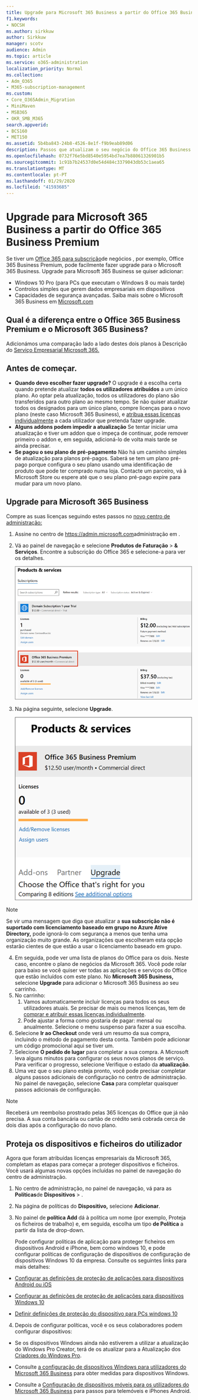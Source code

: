 ```yaml
---
title: Upgrade para Microsoft 365 Business a partir do Office 365 Business Premium
f1.keywords:
- NOCSH
ms.author: sirkkuw
author: Sirkkuw
manager: scotv
audience: Admin
ms.topic: article
ms.service: o365-administration
localization_priority: Normal
ms.collection:
- Adm_O365
- M365-subscription-management
ms.custom:
- Core_O365Admin_Migration
- MiniMaven
- MSB365
- OKR_SMB_M365
search.appverid:
- BCS160
- MET150
ms.assetid: 5b4ba843-24b8-4526-8e1f-f9b9eab89d06
description: Passos que atualizam o seu negócio do Office 365 Business Premium para o Microsoft 365 Business.
ms.openlocfilehash: 0732f76e5bd8540e5954bd7ea7b88061326901b5
ms.sourcegitcommit: 1c91b7b24537d0e54d484c3379043db53c1aea65
ms.translationtype: MT
ms.contentlocale: pt-PT
ms.lasthandoff: 01/29/2020
ms.locfileid: "41593685"
---
```

# <a name="upgrade-to-microsoft-365-business-from-office-365-business-premium"></a>Upgrade para Microsoft 365 Business a partir do Office 365 Business Premium

Se tiver um [Office 365 para subscrição](https://products.office.com/compare-all-microsoft-office-products-4-column?activetab=tab:primaryr2)de negócios , por exemplo, Office 365 Business Premium, pode facilmente fazer upgrade para o Microsoft 365 Business. Upgrade para Microsoft 365 Business se quiser adicionar: 
- Windows 10 Pro (para PCs que executam o Windows 8 ou mais tarde)
- Controlos simples que gerem dados empresariais em dispositivos
- Capacidades de segurança avançadas.
Saiba mais sobre o Microsoft 365 Business em [Microsoft.com](https://www.microsoft.com/microsoft-365/business)

## <a name="whats-the-difference-between-office-365-business-premium-and-microsoft-365-business"></a>Qual é a diferença entre o Office 365 Business Premium e o Microsoft 365 Business?
Adicionámos uma comparação lado a lado destes dois planos à Descrição do [Serviço Empresarial Microsoft 365.](https://docs.microsoft.com/office365/servicedescriptions/microsoft-365-service-descriptions/microsoft-365-business-service-description) 

## <a name="before-you-get-started"></a>Antes de começar.

- **Quando devo escolher fazer upgrade?** O upgrade é a escolha certa quando pretende atualizar **todos os utilizadores atribuídos** a um único plano. Ao optar pela atualização, todos os utilizadores do plano são transferidos para outro plano ao mesmo tempo. Se não quiser atualizar todos os designados para um único plano, compre licenças para o novo plano (neste caso Microsoft 365 Business), e [atribua essas licenças individualmente](https://docs.microsoft.com/office365/admin/manage/assign-licenses-to-users) a cada utilizador que pretenda fazer upgrade. 
- **Alguns addons podem impedir a atualização** Se tentar iniciar uma atualização e tiver um addon que o impeça de continuar, pode remover primeiro o addon e, em seguida, adicioná-lo de volta mais tarde se ainda precisar. 
- **Se pagou o seu plano de pré-pagamento** Não há um caminho simples de atualização para planos pré-pagos. Saberá se tem um plano pré-pago porque configura o seu plano usando uma identificação de produto que pode ter comprado numa loja. Contacte um parceiro, vá à Microsoft Store ou espere até que o seu plano pré-pago expire para mudar para um novo plano.

## <a name="upgrade-to-microsoft-365-business"></a>Upgrade para Microsoft 365 Business
Compre as suas licenças seguindo estes passos no [novo centro de administração:](https://docs.microsoft.com/office365/admin/microsoft-365-admin-center-preview)
1. Assine no centro de <a href="https://go.microsoft.com/fwlink/p/?linkid=837890" target="_blank">https://admin.microsoft.com</a>administração em .
2. Vá ao painel de navegação e selecione **Produtos de Faturação** \> **& Serviços**. Encontre a subscrição do Office 365 e selecione-a para ver os detalhes. 

    ![Uma imagem mostra como encontrar e selecionar a sua subscrição no centro de administração.](media/FindYourSubscription.png)

3. Na página seguinte, selecione **Upgrade**. 

      ![Uma imagem mostra onde selecionar Upgrade no centro de administração.](media/SelectUpgrade.png)

  > [!NOTE]
  > Se vir uma mensagem que diga que atualizar a **sua subscrição não é suportado com licenciamento baseado em grupo no Azure Ative Directory,** pode ignorá-lo com segurança a menos que tenha uma organização muito grande. As organizações que escolheram esta opção estarão cientes de que estão a usar o licenciamento baseado em grupo.

4. Em seguida, pode ver uma lista de planos do Office para os dois. Neste caso, encontre o plano de negócios da Microsoft 365. Você pode rolar para baixo se você quiser ver todas as aplicações e serviços do Office que estão incluídos com este plano. No **Microsoft 365 Business,** selecione **Upgrade** para adicionar o Microsoft 365 Business ao seu carrinho.
5. No carrinho:
    1. Vamos automaticamente incluir licenças para todos os seus utilizadores atuais. Se precisar de mais ou menos licenças, tem de [comprar e atribuir essas licenças individualmente](https://docs.microsoft.com/office365/admin/manage/assign-licenses-to-users).  
    2. Pode ajustar a forma como gostaria de pagar: mensal ou anualmente. Selecione o menu suspenso para fazer a sua escolha.
6. Selecione **Ir ao Checkout** onde verá um resumo da sua compra, incluindo o método de pagamento desta conta. Também pode adicionar um código promocional aqui se tiver um.
7. Selecione **O pedido de lugar** para completar a sua compra.
A Microsoft leva alguns minutos para configurar os seus novos planos de serviço. Para verificar o progresso, selecione Verifique o estado da **atualização**. 
1. Uma vez que o seu plano esteja pronto, você pode precisar completar alguns passos adicionais de configuração no centro de administração. No painel de navegação, selecione **Casa** para completar quaisquer passos adicionais de configuração.

> [!NOTE]
> Receberá um reembolso prostrado pelas 365 licenças do Office que já não precisa. A sua conta bancária ou cartão de crédito será cobrada cerca de dois dias após a configuração do novo plano.
  
## <a name="protect-user-devices-and-files"></a>Proteja os dispositivos e ficheiros do utilizador

Agora que foram atribuídas licenças empresariais da Microsoft 365, completam as etapas para começar a proteger dispositivos e ficheiros. Você usará algumas novas opções incluídas no painel de navegação do centro de administração.
  
1. No centro de administração, no painel de navegação, vá para as **Políticas**de **Dispositivos** \> .
    
2. Na página de políticas do **Dispositivo,** selecione **Adicionar**.
    
3. No painel de **política Add** dá à política um nome (por exemplo, Proteja os ficheiros de trabalho) e, em seguida, escolha um tipo **de Política** a partir da lista de drop-down. 
    
    Pode configurar políticas de aplicação para proteger ficheiros em dispositivos Android e iPhone, bem como windows 10, e pode configurar políticas de configuração de dispositivos de configuração de dispositivos Windows 10 da empresa. Consulte os seguintes links para mais detalhes:
    
  - [Configurar as definições de proteção de aplicações para dispositivos Android ou iOS](app-protection-settings-for-android-and-ios.md)
    
  - [Configurar as definições de proteção de aplicações para dispositivos Windows 10](protection-settings-for-windows-10-devices.md)
    
  - [Definir definições de proteção do dispositivo para PCs windows 10](protection-settings-for-windows-10-pcs.md)
    
  
4. Depois de configurar políticas, você e os seus colaboradores podem configurar dispositivos:
    
  - Se os dispositivos Windows ainda não estiverem a utilizar a atualização do Windows Pro Creator, terá de os atualizar para a Atualização dos [Criadores do Windows Pro](upgrade-to-windows-pro-creators-update.md).
    
  - Consulte [a configuração de dispositivos Windows para utilizadores do Microsoft 365 Business](set-up-windows-devices.md) para obter medidas para dispositivos Windows. 
    
  - Consulte a [Configuração de dispositivos móveis para os utilizadores do Microsoft 365 Business](set-up-mobile-devices.md) para passos para telemóveis e iPhones Android. 
